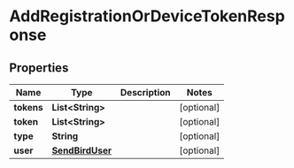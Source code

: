 

# AddRegistrationOrDeviceTokenResponse


## Properties

Name | Type | Description | Notes
------------ | ------------- | ------------- | -------------
**tokens** | **List&lt;String&gt;** |  |  [optional]
**token** | **List&lt;String&gt;** |  |  [optional]
**type** | **String** |  |  [optional]
**user** | [**SendBirdUser**](SendBirdUser.md) |  |  [optional]



